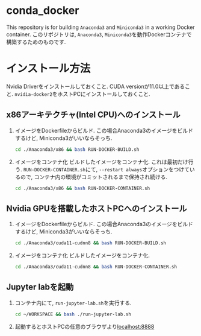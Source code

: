 # conda_docker
This repository is for building `Anaconda3` and `Miniconda3` in a working Docker container.
このリポジトリは, `Anaconda3`, `Miniconda3`を動作Dockerコンテナで構築するためのものです.

# インストール方法

Nvidia Driverをインストールしておくこと. CUDA versionが11.0以上であること.
`nvidia-docker2`をホストPCにインストールしておくこと.

## x86アーキテクチャ(Intel CPU)へのインストール
1. イメージをDockerfileからビルド.
    この場合Anaconda3のイメージをビルドするけど, Miniconda3がいいならそっち.
    ```bash
    cd ./Anaconda3/x86 && bash RUN-DOCKER-BUILD.sh
    ```
2. イメージをコンテナ化
    ビルドしたイメージをコンテナ化. これは最初だけ行う. `RUN-DOCKER-CONTAINER.sh`にて, `--restart always`オプションをつけているので, コンテナ内の環境がコミットされるまで保持され続ける. 
    ```bash
    cd ./Anaconda3/x86 && bash RUN-DOCKER-CONTAINER.sh
    ```



## Nvidia GPUを搭載したホストPCへのインストール
1. イメージをDockerfileからビルド.
    この場合Anaconda3のイメージをビルドするけど, Miniconda3がいいならそっち.
    ```bash
    cd ./Anaconda3/cuda11-cudnn8 && bash RUN-DOCKER-BUILD.sh
    ```
2. イメージをコンテナ化
    ビルドしたイメージをコンテナ化.
    ```bash
    cd ./Anaconda3/cuda11-cudnn8 && bash RUN-DOCKER-CONTAINER.sh
    ```

## Jupyter labを起動
1. コンテナ内にて, `run-jupyter-lab.sh`を実行する.
    ```bash
    cd ~/WORKSPACE && bash ./run-jupyter-lab.sh
    ```
2. 起動するとホストPCの任意のブラウザより[localhost:8888](http://localhost:8888/lab)